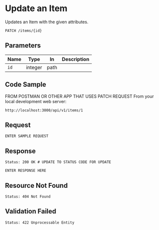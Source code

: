# Update an Item

Updates an Item with the given attributes.

```
PATCH /items/{id}
```


## Parameters

Name       | Type    | In    | Description
-----------|---------|-------|--------------
`id`       | integer | path  |


## Code Sample

FROM POSTMAN OR OTHER APP THAT USES PATCH REQUEST
From your local development web server:

```
http://localhost:3000/api/v1/items/1
```

## Request

```
ENTER SAMPLE REQUEST
```

## Response

```
Status: 200 OK # UPDATE TO STATUS CODE FOR UPDATE
```

```
ENTER RESPONSE HERE
```


## Resource Not Found

```
Status: 404 Not Found
```


## Validation Failed

```
Status: 422 Unprocessable Entity
```
